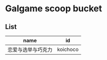 # Galgame scoop bucket

## List

| name               | id       |
| ------------------ | -------- |
| 恋爱与选举与巧克力 | koichoco |
